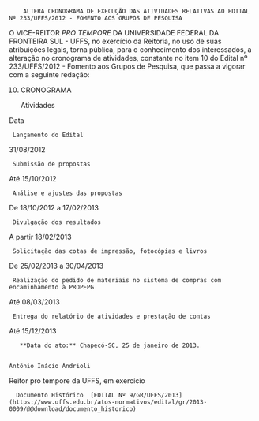        ALTERA CRONOGRAMA DE EXECUÇÃO DAS ATIVIDADES RELATIVAS AO EDITAL Nº 233/UFFS/2012 - FOMENTO AOS GRUPOS DE PESQUISA  

O VICE-REITOR *PRO TEMPORE* DA UNIVERSIDADE FEDERAL DA FRONTEIRA SUL - UFFS, no exercício da Reitoria, no uso de suas atribuições legais, torna pública, para o conhecimento dos interessados, a alteração no cronograma de atividades, constante no item 10 do Edital nº 233/UFFS/2012 - Fomento aos Grupos de Pesquisa, que passa a vigorar com a seguinte redação:

 10. CRONOGRAMA

     Atividades

   Data

     Lançamento do Edital 

   31/08/2012

     Submissão de propostas 

   Até 15/10/2012

     Análise e ajustes das propostas

   De 18/10/2012 a 17/02/2013

     Divulgação dos resultados 

   A partir 18/02/2013

     Solicitação das cotas de impressão, fotocópias e livros

   De 25/02/2013 a 30/04/2013

     Realização do pedido de materiais no sistema de compras com encaminhamento à PROPEPG

   Até 08/03/2013

     Entrega do relatório de atividades e prestação de contas

   Até 15/12/2013

       **Data do ato:** Chapecó-SC, 25 de janeiro de 2013.   
 

    Antônio Inácio Andrioli   
 Reitor pro tempore da UFFS, em exercício 

      Documento Histórico  [EDITAL Nº 9/GR/UFFS/2013](https://www.uffs.edu.br/atos-normativos/edital/gr/2013-0009/@@download/documento_historico)     
      